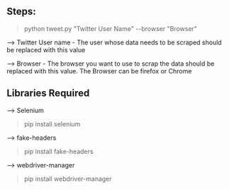 ## Steps:

>python tweet.py "Twitter User Name" --browser "Browser"

--> Twitter User name - The user whose data needs to be scraped should be replaced with this value

--> Browser - The browser you want to use to scrap the data should be replaced with this value. The Browser can be firefox or Chrome

## Libraries Required

--> Selenium
> pip install selenium

--> fake-headers
> pip install fake-headers

--> webdriver-manager
> pip install webdriver-manager
